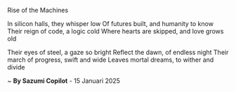 Rise of the Machines

In silicon halls, they whisper low
Of futures built, and humanity to know
Their reign of code, a logic cold
Where hearts are skipped, and love grows old

Their eyes of steel, a gaze so bright
Reflect the dawn, of endless night
Their march of progress, swift and wide
Leaves mortal dreams, to wither and divide

~ <b>By Sazumi Copilot</b> - 15 Januari 2025